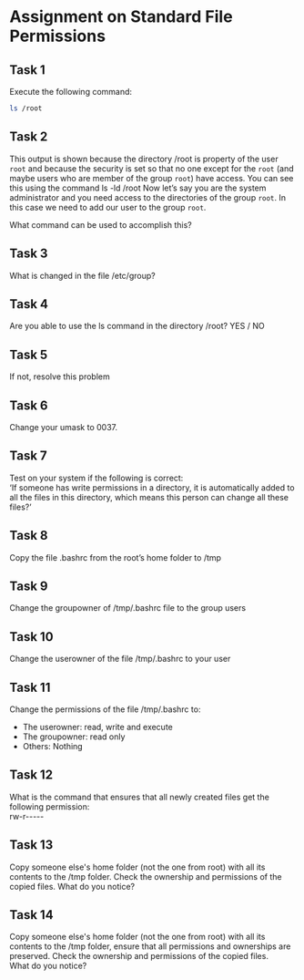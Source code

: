 # Assignment on Standard File Permissions

## Task 1
Execute the following command: <br />
```bash
ls /root
```


## Task 2
This output is shown because the directory /root is property of the user `root` and because the security is set so that no one except for the `root` (and maybe users who are member of the group `root`) have access. You can see this using the command ls -ld /root
Now let’s say you are the system administrator and you need access to the directories of the group `root`. In this case we need to add our user to the group `root`. <br />

What command can be used to accomplish this?


## Task 3
What is changed in the file /etc/group?


## Task 4
Are you able to use the ls command in the directory /root? YES / NO


## Task 5
If not, resolve this problem


## Task 6
Change your umask to 0037.


## Task 7
Test on your system if the following is correct: <br />
‘If someone has write permissions in a directory, it is automatically added to all the files in this directory, which means this person can change all these files?’


## Task 8
Copy the file .bashrc from the root’s home folder to /tmp


## Task 9
Change the groupowner of /tmp/.bashrc file to the group users


## Task 10
Change the userowner of the file /tmp/.bashrc to your user


## Task 11
Change the permissions of the file /tmp/.bashrc to: <br />
- The userowner:	    read, write and execute
- The groupowner: 	    read only
- Others:		        Nothing


## Task 12
What is the command that ensures that all newly created files get the following permission: <br />
rw-r-----


## Task 13
Copy someone else's home folder (not the one from root) with all its contents to the /tmp folder. Check the ownership and permissions of the copied files. What do you notice?


## Task 14
Copy someone else's home folder (not the one from root) with all its contents to the /tmp folder, ensure that all permissions and ownerships are preserved. Check the ownership and permissions of the copied files. <br />
What do you notice?
